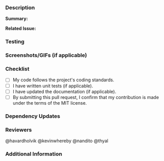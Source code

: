 ### Description

**Summary:**

<!-- Provide a brief overview of what this PR does or aims to achieve. -->

**Related Issue:**

<!-- Link to the GitHub issue that this PR addresses, if applicable. -->

### Testing

<!-- Describe the steps to test the changes made in this PR. Include details
about the test environment, any specific configurations or data required, and
the expected outcomes. -->

### Screenshots/GIFs (if applicable)

<!-- Include any screenshots or GIFs that help visualize the changes made,
especially for UI-related changes. -->

### Checklist

-   [ ] My code follows the project's coding standards.
-   [ ] I have written unit tests (if applicable).
-   [ ] I have updated the documentation (if applicable).
-   [ ] By submitting this pull request, I confirm that my contribution is made
        under the terms of the MIT license.

### Dependency Updates

<!-- If this PR includes dependency updates, please list them here along with
the reason for the update. -->

### Reviewers

<!-- Tag the relevant team members or maintainers who should review this PR.
-->

@havardholvik
@kevinwhereby
@nandito
@thyal

### Additional Information

<!-- Add any additional information that you think is relevant for the review,
such as context, background, or links to related resources. -->
